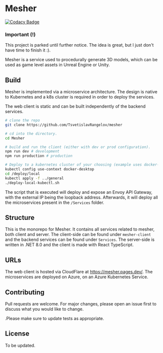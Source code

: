 # Mesher

[![Codacy Badge](https://api.codacy.com/project/badge/Grade/89044ded98aa448ab76b17f90f812f6d)](https://app.codacy.com/gh/TsvetislavRangelov/mesher?utm_source=github.com&utm_medium=referral&utm_content=TsvetislavRangelov/mesher&utm_campaign=Badge_Grade)

### Important (!)
This project is parked until further notice. The idea is great, but I just don't have time to finish it :).

Mesher is a service used to procedurally generate 3D models, which can be used as game level assets in Unreal Engine or Unity.

## Build
Mesher is implemented via a microservice architecture. The design is native to Kubernetes and a k8s cluster is required in order to deploy the services.

The web client is static and can be built independently of the backend services.
```bash
# clone the repo
git clone https://github.com/TsvetislavRangelov/mesher

# cd into the directory.
cd Mesher

# build and run the client (either with dev or prod configuration).
npm run dev # development
npm run production # production

# Deploy to a kubernetes cluster of your choosing (example uses docker-desktop kubernetes).
kubectl config use-context docker-desktop
cd /deploy/local
kubectl apply -f ../general
./deploy-local-kubectl.sh
```
The script that is executed will deploy and expose an Envoy API Gateway, with the external IP being the loopback address. Afterwards, it will deploy all the microservices present in the `/Services` folder. 

## Structure
This is the monorepo for Mesher. It contains all services related to mesher, both client and server. The client-side can be found under `mesher-client` and the backend services can be found under `Services`. The server-side is written in .NET 8.0 and the client is made with React TypeScript.

## URLs
The web client is hosted via CloudFlare at https://mesher.pages.dev/. The microservices are deployed on 
Azure, on an Azure Kubernetes Service. 

## Contributing

Pull requests are welcome. For major changes, please open an issue first
to discuss what you would like to change.

.Please make sure to update tests as appropriate.

## License

To be updated.


